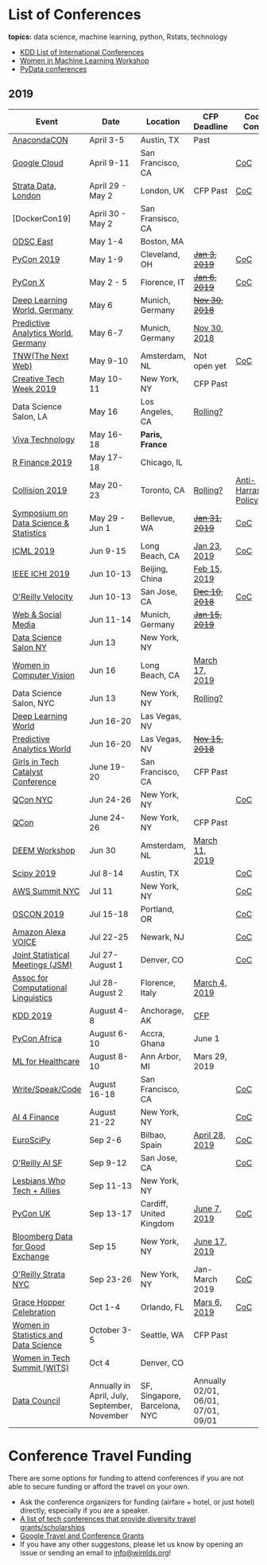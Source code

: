 # List of Conferences
**topics:**  data science, machine learning, python, Rstats, technology

* [KDD List of International Conferences](https://www.kdnuggets.com/meetings/)
* [Women in Machine Learning Workshop](http://wimlworkshop.org/events/)
* [PyData conferences](https://pydata.org/events.html)


## 2019

| Event   | Date  | Location | CFP Deadline | Code of Conduct | Note |
|----|----|----|----|----|----|
| [AnacondaCON](https://anacondacon.io/) | April 3-5 | Austin, TX | Past |  | |
| [Google Cloud](https://cloud.withgoogle.com/next18/sf/) | April 9-11 | San Francisco, CA |  | [CoC](https://cloud.withgoogle.com/next18/sf/tos#Event) | |
| [Strata Data, London](https://conferences.oreilly.com/strata/strata-eu) | April 29 - May 2 | London, UK | CFP Past | [CoC](https://www.oreilly.com/conferences/code-of-conduct.html) | |
| [DockerCon19] | April 30 - May 2 | San Fransisco, CA | | | |
| [ODSC East](https://odsc.com/boston) | May 1-4| Boston, MA | | | |
| [PyCon 2019](https://us.pycon.org/2019/) | May 1-9| Cleveland, OH | ~~[Jan 3, 2019](https://us.pycon.org/2019/speaking/talks/)~~ | [CoC](https://us.pycon.org/2019/about/code-of-conduct/) | |
| [PyCon X](https://www.pycon.it/en/) | May 2 - 5   | Florence, IT  | ~~[Jan 6, 2019](https://www.pycon.it/en/call-for-proposals/)~~ | [CoC](https://www.pycon.it/en/code-conduct/) |   |
| [Deep Learning World, Germany](https://deeplearningworld.de/call-for-speakers/) | May 6 | Munich, Germany | ~~[Nov 30, 2018](https://deeplearningworld.de/call-for-speakers/)~~ | | |
| [Predictive Analytics World, Germany](https://predictiveanalyticsworld.de/en/industry4-0/muenchen2019/) | May 6-7 | Munich, Germany | [Nov 30, 2018](https://predictiveanalyticsworld.de/en/industry4-0/call-for-speaker/) | | |
| [TNW(The Next Web)](https://thenextweb.com/conference/) | May 9-10 | Amsterdam, NL | Not open yet | [CoC](https://thenextweb.com/conference/code-of-conduct) | |
| [Creative Tech Week 2019](https://ctw2019conference.eventbrite.com/?aff=WiMLDS&afu=180567599891) | May 10-11 | New York, NY | CFP Past |  | early bird tix as low was $35/day |
| Data Science Salon, LA | May 16 | Los Angeles, CA | [Rolling?]( https://formulatedby.typeform.com/to/cNIXwj) | | |
| [Viva Technology](https://vivatechnology.com) | May 16-18 | **Paris, France** | | | |
| [R Finance 2019](http://www.rinfinance.com/) | May 17-18 | Chicago, IL | | | |
| [Collision 2019](https://collisionconf.com/) | May 20-23 | Toronto, CA | [Rolling?](https://collisionconf.com/speaker-application) | [Anti-Harrassment Policy](https://collisionconf.com/anti-harassment-policy) | |
| [Symposium on Data Science & Statistics](http://ww2.amstat.org/meetings/sdss/2019/) | May 29 - Jun 1 | Bellevue, WA | ~~[Jan 31, 2019](http://ww2.amstat.org/meetings/sdss/2019/submitanabstract.cfm)~~ | [CoC](http://ww2.amstat.org/meetings/sdss/2019/conductpolicy.cfm) | |
| [ICML 2019](https://icml.cc) | Jun 9-15 | Long Beach, CA | [Jan 23, 2019](https://icml.cc/Conferences/2019/CallForPapers) | [CoC](https://icml.cc/public/CodeOfConduct)| |
| [IEEE ICHI 2019](http://www.ieee-ichi.org/) | Jun 10-13 | Beijing, China | [Feb 15, 2019](http://www.ieee-ichi.org/call_for_papers.html) | | |
| [O'Reilly Velocity](https://conferences.oreilly.com/velocity/vl-ca) | Jun 10-13 | San Jose, CA | ~~[Dec 10, 2018](https://conferences.oreilly.com/velocity/vl-ca/public/cfp/690)~~ | [CoC](https://www.oreilly.com/conferences/code-of-conduct.html) | |
| [Web & Social Media](https://www.icwsm.org/2019/index.php) | Jun 11-14 | Munich, Germany | ~~[Jan 15, 2019](https://www.icwsm.org/2019/submitting/call-for-papers/)~~ | | |
| [Data Science Salon NY](https://datascience.salon/newyork/) | Jun 13 | New York, NY |  | | |
| [Women in Computer Vision](https://wicvworkshop.github.io/CVPR2019/index.html) | Jun 16 | Long Beach, CA | [March 17, 2019](https://wicvworkshop.github.io/CVPR2019/participation.html) | | |
| Data Science Salon, NYC | Jun 13 | New York, NY | [Rolling?](https://formulatedby.typeform.com/to/cNIXwj) | | |
| [Deep Learning World](https://www.deeplearningworld.com/) | Jun 16-20 | Las Vegas, NV | | | |
| [Predictive Analytics World](https://www.predictiveanalyticsworld.com/industry40/2019/) | Jun 16-20 | Las Vegas, NV | ~~[Nov 15, 2018](https://www.predictiveanalyticsworld.com/submit/)~~ | | |
| [Girls in Tech Catalyst Conference](https://catalystsf.girlsintech.org/) | June 19-20 | San Francisco, CA | CFP Past |  | 15% off code: CATALYSTCOMMUNITY |
| [QCon NYC](https://qconnewyork.com/) | Jun 24-26 | New York, NY |  | [CoC](https://qconnewyork.com/code-conduct-0) | |
| [QCon](https://qconnewyork.com/?utm_source=usergroup&utm_medium=email&utm_campaign=WiMLDSQConNY19) | June 24-26 | New York, NY | CFP Past |  | $100 off code: WiMLDSQConNY19|
| [DEEM Workshop](http://deem-workshop.org/#about) | Jun 30 | Amsterdam, NL | [March 11, 2019](http://deem-workshop.org/#about) | | |
| [Scipy 2019](https://www.scipy2019.scipy.org) | Jul 8-14 | Austin, TX |  | [CoC](https://www.scipy2019.scipy.org/code-of-conduct) | |
| [AWS Summit NYC](https://aws.amazon.com/events/summits/new-york/) | Jul 11 | New York, NY |  | [CoC](https://aws.amazon.com/codesofconduct/) | |
| [OSCON 2019](https://conferences.oreilly.com/oscon/oscon-or) | Jul 15-18 | Portland, OR  |  | [CoC](https://www.oreilly.com/conferences/code-of-conduct.html) | |
| [Amazon Alexa VOICE](https://www.voicesummit.ai) | Jul 22-25 | Newark, NJ |  | [CoC](https://www.voicesummit.ai/code-of-conduct) | |
| [Joint Statistical Meetings (JSM)](https://ww2.amstat.org/meetings/jsm/2019/) | Jul 27-August 1 | Denver, CO |  | [CoC](https://www.amstat.org/ASA/Meetings/Meeting-Conduct-Policy.aspx) | |
| [Assoc for Computational Linguistics](http://www.acl2019.org/EN/index.xhtml) | Jul 28-August 2 | Florence, Italy | [March 4, 2019](http://www.acl2019.org/EN/call-for-papers.xhtml) |  | |
| [KDD 2019](https://ai4good.org/feed2019/) | August 4-8 | Anchorage, AK | [CFP](https://www.kdd.org/kdd2019/calls) |  | |
| [PyCon Africa](https://africa.pycon.org/speaking/) | August 6-10 | Accra, Ghana | June 1 |  | |
| [ML for Healthcare](http://www.mlforhc.org) | August 8-10 | Ann Arbor, MI | Mars 29, 2019 |  | |
| [Write/Speak/Code](https://www.writespeakcode.com) | August 16-18 | San Francisco, CA |  | [CoC](https://www.writespeakcode.com/index.html#code-of-conduct) | |
| [AI 4 Finance](https://ai4.io/finance/) | August 21-22 | New York, NY |  |  [CoC](https://ai4.io/codeofconduct/)| |
| [EuroSciPy](https://www.euroscipy.org/2019/) | Sep 2-6 | Bilbao, Spain| [April 28, 2019](https://pretalx.com/euroscipy-2019/) |  [CoC](https://www.euroscipy.org/2019/code_of_conduct.html)| |
| [O'Reilly AI SF](https://conferences.oreilly.com/artificial-intelligence/ai-ca) | Sep 9-12 | San Jose, CA |  | [CoC](https://www.oreilly.com/conferences/code-of-conduct.html) | |
| [Lesbians Who Tech + Allies](https://lesbianswhotech.org/newyork2019/) | Sep 11-13 | New York, NY |  |  | |
| [PyCon UK](https://2019.pyconuk.org/) | Sep 13-17 | Cardiff, United Kingdom  | [June 7, 2019](https://2019.pyconuk.org/call-proposals/) | [CoC](https://2019.pyconuk.org/code-conduct/) | |
| [Bloomberg Data for Good Exchange](https://www.bloomberg.com/company/d4gx/) | Sep 15 | New York, NY   | [June 17, 2019](https://data.bloomberglp.com/company/sites/2/2019/05/Data-For-Good-Exchange-2019-Call-for-Papers-Posters-Panels-Workshops.pdf) |  | |
| [O'Reilly Strata NYC](https://conferences.oreilly.com/strata/strata-ny) | Sep 23-26 | New York, NY | Jan-March 2019 | [CoC](https://www.oreilly.com/conferences/code-of-conduct.html) | |
| [Grace Hopper Celebration](https://ghc.anitab.org/) | Oct 1-4 | Orlando, FL  | [Mars 6, 2019](https://ghc.anitab.org/2019-speakers/key-dates-deliverables/) |[CoC](https://ghc.anitab.org/code-of-conduct/)  | |
| [Women in Statistics and Data Science](https://ww2.amstat.org/meetings/wsds/2019/conferenceinfo.cfm) | October 3-5 | Seattle, WA | CFP Past |  | |
| [Women in Tech Summit (WITS)](https://west.womenintechsummit.net) | Oct 4| Denver, CO |  | |  | |
| [Data Council](https://www.datacouncil.ai/call-for-proposals) | Annually in April, July, September, November | SF, Singapore, Barcelona, NYC | Annually 02/01, 06/01, 07/01, 09/01 |  | |

# Conference Travel Funding

There are some options for funding to attend conferences if you are not able to secure funding or afford the travel on your own.

- Ask the conference organizers for funding (airfare + hotel, or just hotel) directly, especially if you are a speaker.
- [A list of tech conferences that provide diversity travel grants/scholarships](https://github.com/fvcproductions/diversify-me)
- [Google Travel and Conference Grants](https://buildyourfuture.withgoogle.com/scholarships/google-travel-and-conference-grants/#!?detail-content-tabby_activeEl=overview)
- If you have any other suggestons, please let us know by opening an issue or sending an email to info@wimlds.org!
